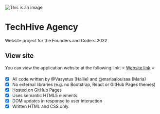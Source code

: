 ![This is an image](https://i.postimg.cc/xCthDnQT/digital-art-abstract-CGI-hands-fingers-low-poly-vector-The-Creation-of-Adam-28926.jpg)

# TechHive Agency 
Website project for the Founders and Coders 2022

## View site

You can view the application website at the following link: 
:star: [Website link]() :star:

- [x] All code written by @Vasystus (Hallie) and @mariaalouisaa (Maria)
- [x] No external libraries (e.g. no Bootstrap, React or GitHub Pages themes)
- [x] Hosted on GitHub Pages 
- [x] Uses semantic HTML5 elements 
- [x] DOM updates in response to user interaction
- [x] Written HTML and CSS only.
